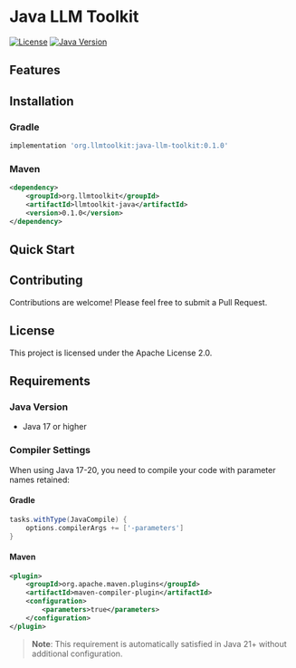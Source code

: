 # Java LLM Toolkit

[![License](https://img.shields.io/badge/License-Apache%202.0-blue.svg)](https://opensource.org/licenses/Apache-2.0)
[![Java Version](https://img.shields.io/badge/Java-17%2B-orange)](https://openjdk.java.net/)


## Features

## Installation

### Gradle

```gradle
implementation 'org.llmtoolkit:java-llm-toolkit:0.1.0'
```

### Maven

```xml
<dependency>
    <groupId>org.llmtoolkit</groupId>
    <artifactId>llmtoolkit-java</artifactId>
    <version>0.1.0</version>
</dependency>
```

## Quick Start



## Contributing

Contributions are welcome! Please feel free to submit a Pull Request.

## License

This project is licensed under the Apache License 2.0.

## Requirements

### Java Version
- Java 17 or higher

### Compiler Settings
When using Java 17-20, you need to compile your code with parameter names retained:

#### Gradle
```groovy
tasks.withType(JavaCompile) {
    options.compilerArgs += ['-parameters']
}
```

#### Maven
```xml
<plugin>
    <groupId>org.apache.maven.plugins</groupId>
    <artifactId>maven-compiler-plugin</artifactId>
    <configuration>
        <parameters>true</parameters>
    </configuration>
</plugin>
```

> **Note**: This requirement is automatically satisfied in Java 21+ without additional configuration.
